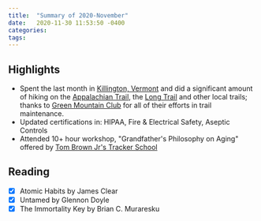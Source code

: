 ```yaml
---
title:  "Summary of 2020-November"
date:   2020-11-30 11:53:50 -0400
categories:
tags:
---
```

## Highlights
- Spent the last month in [Killington, Vermont](https://en.wikipedia.org/wiki/Killington,_Vermont) and did a significant amount of hiking on the [Appalachian Trail](https://en.wikipedia.org/wiki/Appalachian_Trail), the [Long Trail](https://en.wikipedia.org/wiki/Long_Trail) and other local trails; thanks to [Green Mountain Club](https://www.greenmountainclub.org) for all of their efforts in trail maintenance.
- Updated certifications in: HIPAA, Fire & Electrical Safety, Aseptic Controls
- Attended 10+ hour workshop, "Grandfather's Philosophy on Aging" offered by [Tom Brown Jr's Tracker School](https://www.trackerschool.com)


## Reading
- [x] Atomic Habits by James Clear
- [x] Untamed by Glennon Doyle
- [x] The Immortality Key by Brian C. Muraresku

